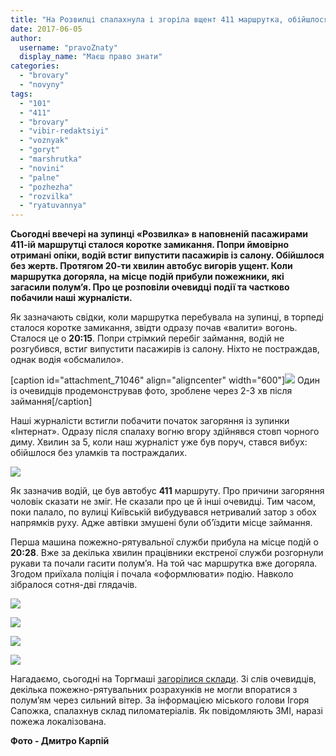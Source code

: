 ```yaml
---
title: "На Розвилці спалахнула і згоріла вщент 411 маршрутка, обійшлося без жертв – ФОТО"
date: 2017-06-05
author: 
  username: "pravoZnaty"
  display_name: "Маєш право знати"
categories: 
  - "brovary"
  - "novyny"
tags: 
  - "101"
  - "411"
  - "brovary"
  - "vibir-redaktsiyi"
  - "voznyak"
  - "goryt"
  - "marshrutka"
  - "novini"
  - "palne"
  - "pozhezha"
  - "rozvilka"
  - "ryatuvannya"
---
```


**Сьогодні ввечері на зупинці «Розвилка» в наповненій пасажирами 411-ій маршрутці сталося коротке замикання. Попри ймовірно отримані опіки, водій встиг випустити пасажирів із салону. Обійшлося без жертв. Протягом 20-ти хвилин автобус вигорів ущент. Коли маршрутка догоряла, на місце подій прибули пожежники, які загасили полум’я. Про це розповіли очевидці події та частково побачили наші журналісти.**

Як зазначають свідки, коли маршрутка перебувала на зупинці, в торпеді сталося коротке замикання, звідти одразу почав «валити» вогонь. Сталося це о **20:15**. Попри стрімкий перебіг займання, водій не розгубився, встиг випустити пасажирів із салону. Ніхто не постраждав, однак водія «обсмалило».

\[caption id="attachment\_71046" align="aligncenter" width="600"\][![](https://mpz.brovary.org/wp-content/uploads/2017/06/Pozhezha-Rozvylka-marshrutka-411_00128.jpg)](https://mpz.brovary.org/wp-content/uploads/2017/06/Pozhezha-Rozvylka-marshrutka-411_00128.jpg) Один із очевидців продемонстрував фото, зроблене через 2-3 хв після займання\[/caption\]

Наші журналісти встигли побачити початок загоряння із зупинки «Інтернат». Одразу після спалаху вогню вгору здійнявся стовп чорного диму. Хвилин за 5, коли наш журналіст уже був поруч, стався вибух: обійшлося без уламків та постраждалих.

[![](https://mpz.brovary.org/wp-content/uploads/2017/06/Pozhezha-Rozvylka-marshrutka-411_00042.jpg)](https://mpz.brovary.org/wp-content/uploads/2017/06/Pozhezha-Rozvylka-marshrutka-411_00042.jpg)

Як зазначив водій, це був автобус **411** маршруту. Про причини загоряння чоловік сказати не зміг. Не сказали про це й інші очевидці. Тим часом, поки палало, по вулиці Київській вибудувався нетривалий затор з обох напрямків руху. Адже автівки змушені були об’їздити місце займання.

Перша машина пожежно-рятувальної служби прибула на місце подій о **20:28**. Вже за декілька хвилин працівники екстреної служби розгорнули рукави та почали гасити полум’я. На той час маршрутка вже догоряла. Згодом приїхала поліція і почала «оформлювати» подію. Навколо зібралося сотня-дві глядачів.

[![](https://mpz.brovary.org/wp-content/uploads/2017/06/Pozhezha-Rozvylka-marshrutka-411_00047.jpg)](https://mpz.brovary.org/wp-content/uploads/2017/06/Pozhezha-Rozvylka-marshrutka-411_00047.jpg)

[![](https://mpz.brovary.org/wp-content/uploads/2017/06/Pozhezha-Rozvylka-marshrutka-411_00055.jpg)](https://mpz.brovary.org/wp-content/uploads/2017/06/Pozhezha-Rozvylka-marshrutka-411_00055.jpg)

[![](https://mpz.brovary.org/wp-content/uploads/2017/06/Pozhezha-Rozvylka-marshrutka-411_00104.jpg)](https://mpz.brovary.org/wp-content/uploads/2017/06/Pozhezha-Rozvylka-marshrutka-411_00104.jpg)

[![](https://mpz.brovary.org/wp-content/uploads/2017/06/Pozhezha-Rozvylka-marshrutka-411_00131.jpg)](https://mpz.brovary.org/wp-content/uploads/2017/06/Pozhezha-Rozvylka-marshrutka-411_00131.jpg)

Нагадаємо, сьогодні на Торгмаші [загорілися склади](https://mpz.brovary.org/prosto-zaraz-goryat-sklady-na-torgmashi-dym-vydno-zvidusil-foto/). Зі слів очевидців, декілька пожежно-рятувальних розрахунків не могли впоратися з полум’ям через сильний вітер. За інформацією міського голови Ігоря Сапожка, спалахнув склад пиломатеріалів. Як повідомляють ЗМІ, наразі пожежа локалізована.

**Фото - Дмитро Карпій**
